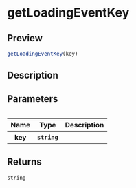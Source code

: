 
      
# getLoadingEventKey

<div class="api-docs__section" data-reactroot="">

## Preview

</div><div class="api-docs__preview fn" data-reactroot="">

```ts
getLoadingEventKey(key)
```

</div><div class="api-docs__section" data-reactroot="">

## Description

</div><div class="api-docs__description" data-reactroot=""><span class="api-docs__do-not-parse">



</span></div><div class="api-docs__section" data-reactroot="">

## Parameters

</div><div class="api-docs__parameters" data-reactroot=""><table>

<table><thead><tr><th>Name</th><th>Type</th><th>Description</th></tr></thead><tbody><tr><th>key</th><th><code><span class="api-type__type">string</span></code></th><th><div class="api-docs__description"><span class="api-docs__do-not-parse">



</span></div></th></tr></tbody></table>

</table></div><div class="api-docs__section" data-reactroot="">

## Returns

</div><div class="api-docs__returns" data-reactroot="">

```ts
string
```

</div>